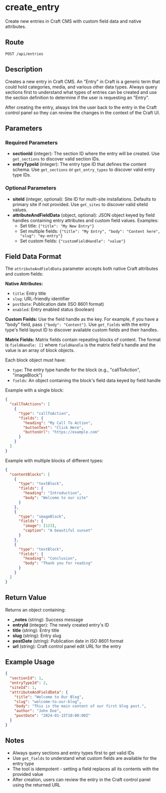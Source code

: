 # create_entry

Create new entries in Craft CMS with custom field data and native attributes.

## Route

`POST /api/entries`

## Description

Creates a new entry in Craft CMS. An "Entry" in Craft is a generic term that could hold categories, media, and various other data types. Always query sections first to understand what types of entries can be created and use the section definition to determine if the user is requesting an "Entry".

After creating the entry, always link the user back to the entry in the Craft control panel so they can review the changes in the context of the Craft UI.

## Parameters

### Required Parameters

- **sectionId** (integer): The section ID where the entry will be created. Use `get_sections` to discover valid section IDs.
- **entryTypeId** (integer): The entry type ID that defines the content schema. Use `get_sections` or `get_entry_types` to discover valid entry type IDs.

### Optional Parameters

- **siteId** (integer, optional): Site ID for multi-site installations. Defaults to primary site if not provided. Use `get_sites` to discover valid siteId values.
- **attributeAndFieldData** (object, optional): JSON object keyed by field handles containing entry attributes and custom field values. Examples:
  - Set title: `{"title": "My New Entry"}`
  - Set multiple fields: `{"title": "My Entry", "body": "Content here", "slug": "my-entry"}`
  - Set custom fields: `{"customFieldHandle": "value"}`

## Field Data Format

The `attributeAndFieldData` parameter accepts both native Craft attributes and custom fields:

**Native Attributes:**
- `title`: Entry title
- `slug`: URL-friendly identifier
- `postDate`: Publication date (ISO 8601 format)
- `enabled`: Entry enabled status (boolean)

**Custom Fields:**
Use the field handle as the key. For example, if you have a "body" field, pass `{"body": "Content"}`. Use `get_fields` with the entry type's field layout ID to discover available custom fields and their handles.

**Matrix Fields:**
Matrix fields contain repeating blocks of content. The format is `fieldHandle: []` where `fieldHandle` is the matrix field's handle and the value is an array of block objects.

Each block object must have:
- `type`: The entry type handle for the block (e.g., "callToAction", "imageBlock")
- `fields`: An object containing the block's field data keyed by field handle

Example with a single block:
```json
{
  "callToActions": [
    {
      "type": "callToAction",
      "fields": {
        "heading": "My Call To Action",
        "buttonText": "Click Here",
        "buttonUrl": "https://example.com"
      }
    }
  ]
}
```

Example with multiple blocks of different types:
```json
{
  "contentBlocks": [
    {
      "type": "textBlock",
      "fields": {
        "heading": "Introduction",
        "body": "Welcome to our site"
      }
    },
    {
      "type": "imageBlock",
      "fields": {
        "image": [123],
        "caption": "A beautiful sunset"
      }
    },
    {
      "type": "textBlock",
      "fields": {
        "heading": "Conclusion",
        "body": "Thank you for reading"
      }
    }
  ]
}
```

## Return Value

Returns an object containing:

- **_notes** (string): Success message
- **entryId** (integer): The newly created entry's ID
- **title** (string): Entry title
- **slug** (string): Entry slug
- **postDate** (string): Publication date in ISO 8601 format
- **url** (string): Craft control panel edit URL for the entry

## Example Usage

```json
{
  "sectionId": 1,
  "entryTypeId": 2,
  "siteId": 1,
  "attributeAndFieldData": {
    "title": "Welcome to Our Blog",
    "slug": "welcome-to-our-blog",
    "body": "This is the main content of our first blog post.",
    "author": "John Doe",
    "postDate": "2024-01-15T10:00:00Z"
  }
}
```

## Notes

- Always query sections and entry types first to get valid IDs
- Use `get_fields` to understand what custom fields are available for the entry type
- The tool is idempotent - setting a field replaces all its contents with the provided value
- After creation, users can review the entry in the Craft control panel using the returned URL
